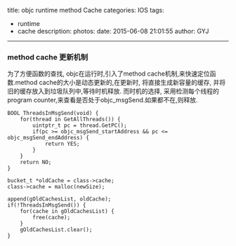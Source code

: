 title: objc runtime method Cache
categories: IOS
tags:
  - runtime 
  - cache
description:
photos:
date: 2015-06-08 21:01:55
author: GYJ
---
### method cache 更新机制
为了方便函数的查找, objc在运行时,引入了method cache机制,来快速定位函数.method cache的大小是动态更新的,在更新时, 将直接生成新容量的缓存, 并将旧的缓存放入到垃圾队列中,等待时机释放. 而时机的选择, 采用检测每个线程的program counter,来查看是否处于objc_msgSend.如果都不在,则释放.
```
BOOL ThreadsInMsgSend(void) {
    for(thread in GetAllThreads()) {
        uintptr_t pc = thread.GetPC();
        if(pc >= objc_msgSend_startAddress && pc <= objc_msgSend_endAddress) {
            return YES;
        }
    }
    return NO;
}

bucket_t *oldCache = class->cache;
class->cache = malloc(newSize);

append(gOldCachesList, oldCache);
if(!ThreadsInMsgSend()) {
    for(cache in gOldCachesList) {
        free(cache);
    }
    gOldCachesList.clear();
}
```


